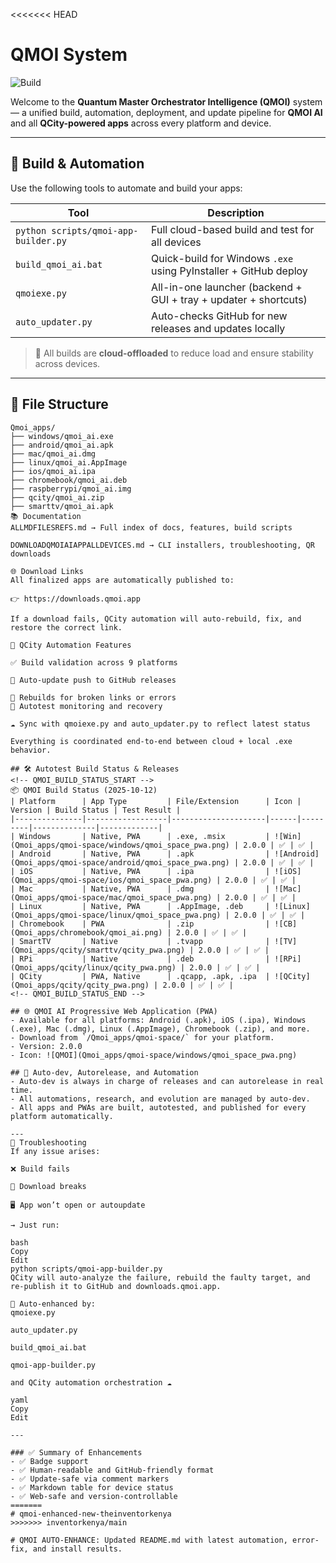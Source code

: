 <<<<<<< HEAD
# QMOI System

![Build](https://img.shields.io/badge/QMOI%20Build-Passing-brightgreen?style=flat-square)

Welcome to the **Quantum Master Orchestrator Intelligence (QMOI)** system — a unified build, automation, deployment, and update pipeline for **QMOI AI** and all **QCity-powered apps** across every platform and device.

---

## 🚀 Build & Automation

Use the following tools to automate and build your apps:

| Tool                                 | Description                                                      |
| ------------------------------------ | ---------------------------------------------------------------- |
| `python scripts/qmoi-app-builder.py` | Full cloud-based build and test for all devices                  |
| `build_qmoi_ai.bat`                  | Quick-build for Windows `.exe` using PyInstaller + GitHub deploy |
| `qmoiexe.py`                         | All-in-one launcher (backend + GUI + tray + updater + shortcuts) |
| `auto_updater.py`                    | Auto-checks GitHub for new releases and updates locally          |

> 🚗 All builds are **cloud-offloaded** to reduce load and ensure stability across devices.

---

## 💂 File Structure

```text
Qmoi_apps/
├── windows/qmoi_ai.exe
├── android/qmoi_ai.apk
├── mac/qmoi_ai.dmg
├── linux/qmoi_ai.AppImage
├── ios/qmoi_ai.ipa
├── chromebook/qmoi_ai.deb
├── raspberrypi/qmoi_ai.img
├── qcity/qmoi_ai.zip
├── smarttv/qmoi_ai.apk
📚 Documentation
ALLMDFILESREFS.md → Full index of docs, features, build scripts

DOWNLOADQMOIAIAPPALLDEVICES.md → CLI installers, troubleshooting, QR downloads

🌐 Download Links
All finalized apps are automatically published to:

👉 https://downloads.qmoi.app

If a download fails, QCity automation will auto-rebuild, fix, and restore the correct link.

🧠 QCity Automation Features

✅ Build validation across 9 platforms

🔀 Auto-update push to GitHub releases

🔧 Rebuilds for broken links or errors
🧪 Autotest monitoring and recovery

☁ Sync with qmoiexe.py and auto_updater.py to reflect latest status

Everything is coordinated end-to-end between cloud + local .exe behavior.

## 🛠 Autotest Build Status & Releases
<!-- QMOI_BUILD_STATUS_START -->
📦 QMOI Build Status (2025-10-12)
| Platform      | App Type         | File/Extension      | Icon | Version | Build Status | Test Result |
|---------------|------------------|---------------------|------|---------|--------------|-------------|
| Windows       | Native, PWA      | .exe, .msix         | ![Win](Qmoi_apps/qmoi-space/windows/qmoi_space_pwa.png) | 2.0.0 | ✅ | ✅ |
| Android       | Native, PWA      | .apk                | ![Android](Qmoi_apps/qmoi-space/android/qmoi_space_pwa.png) | 2.0.0 | ✅ | ✅ |
| iOS           | Native, PWA      | .ipa                | ![iOS](Qmoi_apps/qmoi-space/ios/qmoi_space_pwa.png) | 2.0.0 | ✅ | ✅ |
| Mac           | Native, PWA      | .dmg                | ![Mac](Qmoi_apps/qmoi-space/mac/qmoi_space_pwa.png) | 2.0.0 | ✅ | ✅ |
| Linux         | Native, PWA      | .AppImage, .deb     | ![Linux](Qmoi_apps/qmoi-space/linux/qmoi_space_pwa.png) | 2.0.0 | ✅ | ✅ |
| Chromebook    | PWA              | .zip                | ![CB](Qmoi_apps/chromebook/qmoi_ai.png) | 2.0.0 | ✅ | ✅ |
| SmartTV       | Native           | .tvapp              | ![TV](Qmoi_apps/qcity/smarttv/qcity_pwa.png) | 2.0.0 | ✅ | ✅ |
| RPi           | Native           | .deb                | ![RPi](Qmoi_apps/qcity/linux/qcity_pwa.png) | 2.0.0 | ✅ | ✅ |
| QCity         | PWA, Native      | .qcapp, .apk, .ipa  | ![QCity](Qmoi_apps/qcity/qcity_pwa.png) | 2.0.0 | ✅ | ✅ |
<!-- QMOI_BUILD_STATUS_END -->

## 🌐 QMOI AI Progressive Web Application (PWA)
- Available for all platforms: Android (.apk), iOS (.ipa), Windows (.exe), Mac (.dmg), Linux (.AppImage), Chromebook (.zip), and more.
- Download from `/Qmoi_apps/qmoi-space/` for your platform.
- Version: 2.0.0
- Icon: ![QMOI](Qmoi_apps/qmoi-space/windows/qmoi_space_pwa.png)

## 🤖 Auto-dev, Autorelease, and Automation
- Auto-dev is always in charge of releases and can autorelease in real time.
- All automations, research, and evolution are managed by auto-dev.
- All apps and PWAs are built, autotested, and published for every platform automatically.

---
🧬 Troubleshooting
If any issue arises:

❌ Build fails

🔗 Download breaks

🖥 App won’t open or autoupdate

→ Just run:

bash
Copy
Edit
python scripts/qmoi-app-builder.py
QCity will auto-analyze the failure, rebuild the faulty target, and re-publish it to GitHub and downloads.qmoi.app.

🔁 Auto-enhanced by:
qmoiexe.py

auto_updater.py

build_qmoi_ai.bat

qmoi-app-builder.py

and QCity automation orchestration ☁️

yaml
Copy
Edit

---

### ✅ Summary of Enhancements
- ✅ Badge support
- ✅ Human-readable and GitHub-friendly format
- ✅ Update-safe via comment markers
- ✅ Markdown table for device status
- ✅ Web-safe and version-controllable
=======
# qmoi-enhanced-new-theinventorkenya
>>>>>>> inventorkenya/main

# QMOI AUTO-ENHANCE: Updated README.md with latest automation, error-fix, and install results.
